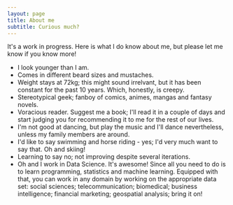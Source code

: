 ```yaml
---
layout: page
title: About me
subtitle: Curious much?
---
```



It's a work in progress. Here is what I do know about me, but please let me know if you know more!

- I look younger than I am.
- Comes in different beard sizes and mustaches.
- Weight stays at 72kg; this might sound irrelvant, but it has been constant for the past 10 years. Which, honestly, is creepy. 
- Stereotypical geek; fanboy of comics, animes, mangas and fantasy novels.
- Voracious reader. Suggest me a book; I'll read it in a couple of days and start judging you for recommending it to me for the rest of our lives.
- I'm not good at dancing, but play the music and I'll dance nevertheless, unless my family members are around.
- I'd like to say swimming and horse riding - yes; I'd very much want to say that. Oh and skiing!
- Learning to say no; not improving despite several iterations.
- Oh and I work in Data Science. It's awesome! Since all you need to do is to learn programming, statistics and machine learning. Equipped with that, you can work in any domain by working on the appropriate data set: social sciences; telecommunication; biomedical; business intelligence; financial marketing; geospatial analysis; bring it on!



